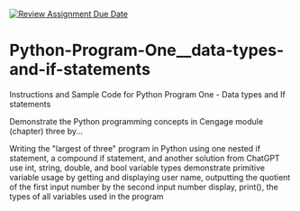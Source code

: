 [![Review Assignment Due Date](https://classroom.github.com/assets/deadline-readme-button-24ddc0f5d75046c5622901739e7c5dd533143b0c8e959d652212380cedb1ea36.svg)](https://classroom.github.com/a/4hZNMQmP)
# Python-Program-One__data-types-and-if-statements
Instructions and Sample Code for Python Program One - Data types and If statements

Demonstrate the Python programming concepts in Cengage module (chapter) three by...

Writing the "largest of three" program in Python using one nested if statement, a compound if statement, and
another solution from ChatGPT
    use int, string, double, and bool variable types
    demonstrate primitive variable usage by getting and displaying user name, outputting the quotient of the first
    input number by the second input number
    display, print(), the types of all variables used in the program

